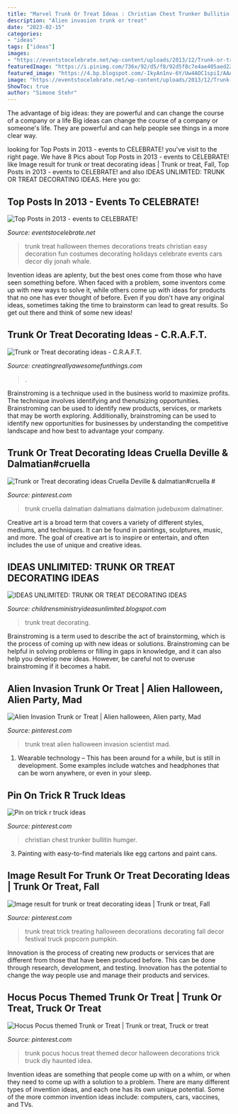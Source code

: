 ```yaml
---
title: "Marvel Trunk Or Treat Ideas : Christian Chest Trunker Bullitin Humger"
description: "Alien invasion trunk or treat"
date: "2023-02-15"
categories:
- "ideas"
tags: ["ideas"]
images:
- "https://eventstocelebrate.net/wp-content/uploads/2013/12/Trunk-or-treat-ideas-1024x1024.jpg"
featuredImage: "https://i.pinimg.com/736x/92/d5/f8/92d5f8c7e4ae405aed22f41cfa682ec8.jpg"
featured_image: "https://4.bp.blogspot.com/-IkyAn1nv-6Y/Uw4AOC1spiI/AAAAAAAACDE/xoL4RFd1zmA/s1600/IMG_2025.JPG"
image: "https://eventstocelebrate.net/wp-content/uploads/2013/12/Trunk-or-treat-ideas-1024x1024.jpg"
ShowToc: true
author: "Simone Stehr"
---
```



The advantage of big ideas: they are powerful and can change the course of a company or a life
Big ideas can change the course of a company or someone's life. They are powerful and can help people see things in a more clear way.

	

		
looking for Top Posts in 2013 - events to CELEBRATE! you've visit to the right page. We have 8 Pics about Top Posts in 2013 - events to CELEBRATE! like Image result for trunk or treat decorating ideas | Trunk or treat, Fall, Top Posts in 2013 - events to CELEBRATE! and also IDEAS UNLIMITED: TRUNK OR TREAT DECORATING IDEAS. Here you go:
		
    
## Top Posts In 2013 - Events To CELEBRATE!

<img loading=lazy src="https://eventstocelebrate.net/wp-content/uploads/2013/12/Trunk-or-treat-ideas-1024x1024.jpg" onerror="this.onerror=null;this.src='https://tse3.mm.bing.net/th?id=OIP.ld1NNco-3fUAbEGDl_oyCwHaHa&amp;pid=15.1';" alt="Top Posts in 2013 - events to CELEBRATE!">

_Source: eventstocelebrate.net_

>trunk treat halloween themes decorations treats christian easy decoration fun costumes decorating holidays celebrate events cars decor diy jonah whale. 

	

Invention ideas are aplenty, but the best ones come from those who have seen something before. When faced with a problem, some inventors come up with new ways to solve it, while others come up with ideas for products that no one has ever thought of before. Even if you don't have any original ideas, sometimes taking the time to brainstorm can lead to great results. So get out there and think of some new ideas!

    
## Trunk Or Treat Decorating Ideas - C.R.A.F.T.

<img loading=lazy src="https://www.creatingreallyawesomefunthings.com/wp-content/uploads/2014/07/Mouth.jpg" onerror="this.onerror=null;this.src='https://tse1.mm.bing.net/th?id=OIP.nT3Jd08XknEHBu6qVhiyIQAAAA&amp;pid=15.1';" alt="Trunk or Treat decorating ideas - C.R.A.F.T.">

_Source: creatingreallyawesomefunthings.com_

>. 

	

Brainstroming is a technique used in the business world to maximize profits. The technique involves identifying and thenutsizing opportunities. Brainstroming can be used to identify new products, services, or markets that may be worth exploring. Additionally, brainstroming can be used to identify new opportunities for businesses by understanding the competitive landscape and how best to advantage your company.

    
## Trunk Or Treat Decorating Ideas Cruella Deville &amp; Dalmatian#cruella #

<img loading=lazy src="https://i.pinimg.com/736x/c5/b5/70/c5b5709d9e88143e020dc53a90783157.jpg" onerror="this.onerror=null;this.src='https://tse2.mm.bing.net/th?id=OIP.mqhxBoLjpbPRq7N59oHqJAHaJ4&amp;pid=15.1';" alt="Trunk or Treat decorating ideas Cruella Deville &amp; dalmatian#cruella #">

_Source: pinterest.com_

>trunk cruella dalmatian dalmatians dalmation judebuxom dalmatiner. 

	

Creative art is a broad term that covers a variety of different styles, mediums, and techniques. It can be found in paintings, sculptures, music, and more. The goal of creative art is to inspire or entertain, and often includes the use of unique and creative ideas.

    
## IDEAS UNLIMITED: TRUNK OR TREAT DECORATING IDEAS

<img loading=lazy src="https://4.bp.blogspot.com/-IkyAn1nv-6Y/Uw4AOC1spiI/AAAAAAAACDE/xoL4RFd1zmA/s1600/IMG_2025.JPG" onerror="this.onerror=null;this.src='https://tse4.mm.bing.net/th?id=OIP.7-vx0hxvjizgudZU3xQkOAHaFj&amp;pid=15.1';" alt="IDEAS UNLIMITED: TRUNK OR TREAT DECORATING IDEAS">

_Source: childrensministryideasunlimited.blogspot.com_

>trunk treat decorating. 

	

Brainstroming is a term used to describe the act of brainstorming, which is the process of coming up with new ideas or solutions. Brainstroming can be helpful in solving problems or filling in gaps in knowledge, and it can also help you develop new ideas. However, be careful not to overuse brainstroming if it becomes a habit.

    
## Alien Invasion Trunk Or Treat | Alien Halloween, Alien Party, Mad

<img loading=lazy src="https://i.pinimg.com/736x/0d/3d/50/0d3d50963d3d5bb586b9de5a34b23101--trunk-or-treat-alien-invasion.jpg" onerror="this.onerror=null;this.src='https://tse2.mm.bing.net/th?id=OIP.c6M65HfElgU5k9muWuHVEwHaJ3&amp;pid=15.1';" alt="Alien Invasion Trunk or Treat | Alien halloween, Alien party, Mad">

_Source: pinterest.com_

>trunk treat alien halloween invasion scientist mad. 

	

1. Wearable technology – This has been around for a while, but is still in development. Some examples include watches and headphones that can be worn anywhere, or even in your sleep.

    
## Pin On Trick R Truck Ideas

<img loading=lazy src="https://i.pinimg.com/736x/97/71/67/977167ece24c2f2445d8537fc5953c2f.jpg" onerror="this.onerror=null;this.src='https://tse2.mm.bing.net/th?id=OIP.WkhJe2CTg3XWmSDpwLNn3AHaJ4&amp;pid=15.1';" alt="Pin on trick r truck ideas">

_Source: pinterest.com_

>christian chest trunker bullitin humger. 

	

3. Painting with easy-to-find materials like egg cartons and paint cans.

    
## Image Result For Trunk Or Treat Decorating Ideas | Trunk Or Treat, Fall

<img loading=lazy src="https://i.pinimg.com/736x/6d/a0/74/6da074318046b996572e5813b1814487.jpg" onerror="this.onerror=null;this.src='https://tse3.mm.bing.net/th?id=OIP.Y28f7aTfBnI7TmHlLVJUHwHaFj&amp;pid=15.1';" alt="Image result for trunk or treat decorating ideas | Trunk or treat, Fall">

_Source: pinterest.com_

>trunk treat trick treating halloween decorations decorating fall decor festival truck popcorn pumpkin. 

	

Innovation is the process of creating new products or services that are different from those that have been produced before. This can be done through research, development, and testing. Innovation has the potential to change the way people use and manage their products and services.

    
## Hocus Pocus Themed Trunk Or Treat | Trunk Or Treat, Truck Or Treat

<img loading=lazy src="https://i.pinimg.com/736x/92/d5/f8/92d5f8c7e4ae405aed22f41cfa682ec8.jpg" onerror="this.onerror=null;this.src='https://tse1.mm.bing.net/th?id=OIP.r6UZa0EnhaQlZlAZyI8QtQHaJ3&amp;pid=15.1';" alt="Hocus Pocus themed Trunk or Treat | Trunk or treat, Truck or treat">

_Source: pinterest.com_

>trunk pocus hocus treat themed decor halloween decorations trick truck diy haunted idea. 

	

Invention ideas are something that people come up with on a whim, or when they need to come up with a solution to a problem. There are many different types of invention ideas, and each one has its own unique potential. Some of the more common invention ideas include: computers, cars, vaccines, and TVs.

